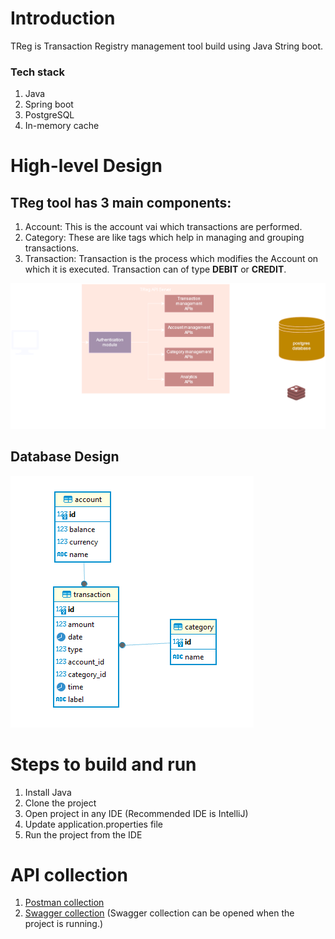 # Introduction
TReg is Transaction Registry management tool build using Java String boot.
### Tech stack
1. Java
2. Spring boot
3. PostgreSQL
4. In-memory cache

# High-level Design
## TReg tool has 3 main components:
1. Account: This is the account vai which transactions are performed.
2. Category: These are like tags which help in managing and grouping transactions.
3. Transaction: Transaction is the process which modifies the Account on which it is executed. Transaction can of type **DEBIT** or **CREDIT**.

![TReg High-level Design](https://github.com/pramod-janardhana/TReg/blob/master/artifacts/TReg%20Design.svg)

## Database Design
![TReg Database](https://github.com/pramod-janardhana/TReg/blob/master/artifacts/Database%20design.png)

# Steps to build and run
1. Install Java 
2. Clone the project
3. Open project in any IDE (Recommended IDE is IntelliJ)
4. Update application.properties file
5. Run the project from the IDE

# API collection
1. [Postman collection](https://github.com/pramod-janardhana/TReg/blob/master/artifacts/TReg%20APIs.postman_collection) 
2. [Swagger collection](http://localhost:8080/swagger-ui/index.html) (Swagger collection can be opened when the project is running.)